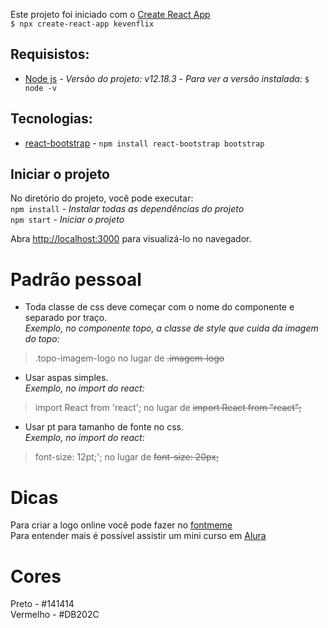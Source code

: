 Este projeto foi iniciado com o [Create React App](https://github.com/facebook/create-react-app)<br>
 `$ npx create-react-app kevenflix`

## Requisistos:
- [Node js](https://nodejs.org/en/) - *Versão do projeto: v12.18.3* - *Para ver a versão instalada:* `$ node -v`

## Tecnologias:
- [react-bootstrap](https://react-bootstrap.github.io/getting-started/introduction) - `npm install react-bootstrap bootstrap`

## Iniciar o projeto
No diretório do projeto, você pode executar:<br>
`npm install` - *Instalar todas as dependências do projeto*<br>
`npm start` - *Iniciar o projeto*

Abra [http://localhost:3000](http://localhost:3000) para visualizá-lo no navegador.

# Padrão pessoal
- Toda classe de css deve começar com o nome do componente e separado por traço.<br>
*Exemplo, no componente topo, a classe de style que cuida da imagem do topo:*<br> 
> .topo-imagem-logo no lugar de  ~~.imagem-logo~~<br>

- Usar aspas simples.<br>
*Exemplo, no import do react:* 
> import React from 'react'; no lugar de  ~~import React from "react";~~<br>

- Usar pt para tamanho de fonte no css.<br>
*Exemplo, no import do react:* 
> font-size: 12pt;'; no lugar de  ~~font-size: 20px;~~<br>

# Dicas
Para criar a logo online você pode fazer no [fontmeme](https://fontmeme.com/netflix-font/)<br>
Para entender mais é possível assistir um mini curso em [Alura](https://www.alura.com.br/imersao-react/aula01-react-aluraflix)<br>

# Cores
Preto - #141414<br>
Vermelho - #DB202C<br>